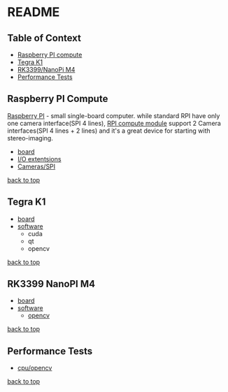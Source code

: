 README
========================


## Table of Context <a name="toc"></a>
- [Raspberry PI compute](#rpicompute)
- [Tegra K1](#tegraK1)
- [RK3399/NanoPi M4](#rk339_npm4)
- [Performance Tests](#perftests)

## Raspberry PI Compute <a name="rpicompute"></a>
[Raspberry PI](https://raspberrypi.org) - small single-board computer. while standard RPI have only one camera interface(SPI 4 lines), [RPI compute module](#rpicompute) support 2 Camera interfaces(SPI 4 lines + 2 lines) and it's a great device for starting with stereo-imaging. 

 - [board](rpicompute.md#board)
 - [I/O extentsions](rpicompute.md#ioextensions)
 - [Cameras/SPI](rpicompute.md#cameraspi)

[back to top](#toc)

## Tegra K1 <a name="tegraK1"></a>

 - [board](tegraK1.md#board)
 - [software](tegraK1.md#software)
 	- cuda
 	- qt
 	- opencv

[back to top](#toc)

## RK3399 NanoPI M4 <a name="rk3399_npm4"></a>

- [board](rk3399_nanopiM4.md#board)
- [software](rk3399_nanopiM4.md#soft)
	- [opencv](rk3399_nanopiM4.md#opencv)

[back to top](#toc)

## Performance Tests<a name="perftests"></a>

- [cpu/opencv](pefrtests.md#cpucv)

[back to top](#toc)
